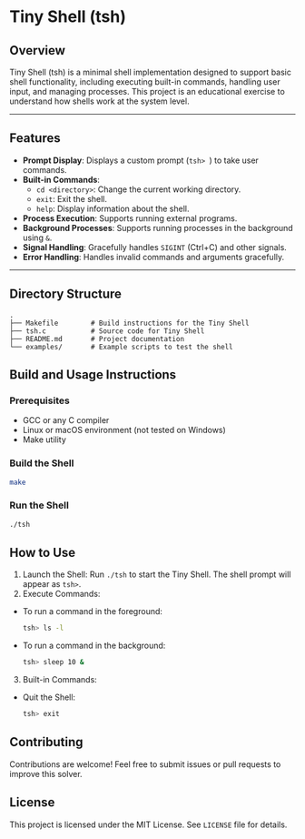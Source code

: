 # Tiny Shell (tsh)

## Overview

Tiny Shell (tsh) is a minimal shell implementation designed to support basic shell functionality, including executing built-in commands, handling user input, and managing processes. This project is an educational exercise to understand how shells work at the system level.

---

## Features

- **Prompt Display**: Displays a custom prompt (`tsh> `) to take user commands.
- **Built-in Commands**:
  - `cd <directory>`: Change the current working directory.
  - `exit`: Exit the shell.
  - `help`: Display information about the shell.
- **Process Execution**: Supports running external programs.
- **Background Processes**: Supports running processes in the background using `&`.
- **Signal Handling**: Gracefully handles `SIGINT` (Ctrl+C) and other signals.
- **Error Handling**: Handles invalid commands and arguments gracefully.

---

## Directory Structure

```plaintext
.
├── Makefile        # Build instructions for the Tiny Shell
├── tsh.c           # Source code for Tiny Shell
├── README.md       # Project documentation
└── examples/       # Example scripts to test the shell
```

## Build and Usage Instructions

### Prerequisites
 - GCC or any C compiler
 - Linux or macOS environment (not tested on Windows)
 - Make utility

### Build the Shell
```bash
make
```

### Run the Shell
```bash
./tsh
```

## How to Use
1. Launch the Shell: Run `./tsh` to start the Tiny Shell. The shell prompt will appear as `tsh>`.
2. Execute Commands:
  - To run a command in the foreground:
    ```bash
    tsh> ls -l
    ```
  - To run a command in the background:
    ```bash
    tsh> sleep 10 &
    ```
3. Built-in Commands:
  - Quit the Shell:
    ```bash
    tsh> exit
    ```

## Contributing
Contributions are welcome! Feel free to submit issues or pull requests to improve this solver.

## License
This project is licensed under the MIT License. See `LICENSE` file for details.




